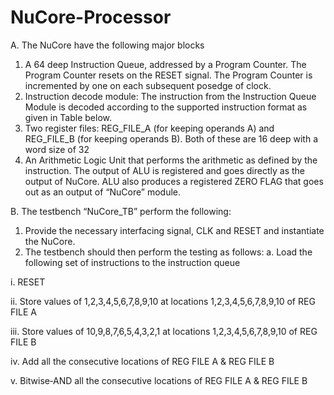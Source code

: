 # NuCore-Processor

A. The NuCore have the following major blocks 

1. A 64 deep Instruction Queue, addressed by a Program Counter. The Program Counter resets on the RESET 
signal. The Program Counter is incremented by one on each subsequent posedge of clock. 
2. Instruction decode module: The instruction from the Instruction Queue Module is decoded according to the 
supported instruction format as given in Table below. 
3. Two register files: REG_FILE_A (for keeping operands A) and REG_FILE_B (for keeping operands B). Both of 
these are 16 deep with a word size of 32 
4. An Arithmetic Logic Unit that performs the arithmetic as defined by the instruction. The output of ALU is 
registered and goes directly as the output of NuCore. ALU also produces a registered ZERO FLAG that goes out 
as an output of “NuCore” module.

B. The testbench “NuCore_TB” perform the following: 

1. Provide the necessary interfacing signal, CLK and RESET and instantiate the NuCore.
2. The testbench should then perform the testing as follows: 
a. Load the following set of instructions to the instruction queue

i. RESET 

ii. Store values of 1,2,3,4,5,6,7,8,9,10 at locations 1,2,3,4,5,6,7,8,9,10 of REG FILE A 

iii. Store values of 10,9,8,7,6,5,4,3,2,1 at locations 1,2,3,4,5,6,7,8,9,10 of REG FILE B 

iv. Add all the consecutive locations of REG FILE A & REG FILE B 

v. Bitwise‐AND all the consecutive locations of REG FILE A & REG FILE B
